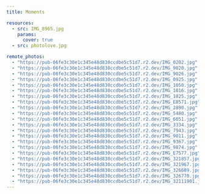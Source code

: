```yaml
---
title: Moments

resources:
  - src: IMG_8965.jpg
    params:
      cover: true
  - src: photolove.jpg

remote_photos:
  - "https://pub-06fe3c30e1c345e48d830ccdbe5c51d7.r2.dev/IMG_0202.jpg"
  - "https://pub-06fe3c30e1c345e48d830ccdbe5c51d7.r2.dev/IMG_9020.jpg"
  - "https://pub-06fe3c30e1c345e48d830ccdbe5c51d7.r2.dev/IMG_9026.jpg"
  - "https://pub-06fe3c30e1c345e48d830ccdbe5c51d7.r2.dev/IMG_0925.jpg"
  - "https://pub-06fe3c30e1c345e48d830ccdbe5c51d7.r2.dev/IMG_1050.jpg"
  - "https://pub-06fe3c30e1c345e48d830ccdbe5c51d7.r2.dev/IMG_1016.jpg"
  - "https://pub-06fe3c30e1c345e48d830ccdbe5c51d7.r2.dev/IMG_1025.jpg"
  - "https://pub-06fe3c30e1c345e48d830ccdbe5c51d7.r2.dev/IMG_E8571.jpg"
  - "https://pub-06fe3c30e1c345e48d830ccdbe5c51d7.r2.dev/IMG_2890.jpg"
  - "https://pub-06fe3c30e1c345e48d830ccdbe5c51d7.r2.dev/IMG_5480.jpg"
  - "https://pub-06fe3c30e1c345e48d830ccdbe5c51d7.r2.dev/IMG_6051.jpg"
  - "https://pub-06fe3c30e1c345e48d830ccdbe5c51d7.r2.dev/IMG_3334.jpg"
  - "https://pub-06fe3c30e1c345e48d830ccdbe5c51d7.r2.dev/IMG_7943.jpg"
  - "https://pub-06fe3c30e1c345e48d830ccdbe5c51d7.r2.dev/IMG_9011.jpg"
  - "https://pub-06fe3c30e1c345e48d830ccdbe5c51d7.r2.dev/IMG_9367.jpg"
  - "https://pub-06fe3c30e1c345e48d830ccdbe5c51d7.r2.dev/IMG_9874.jpg"
  - "https://pub-06fe3c30e1c345e48d830ccdbe5c51d7.r2.dev/IMG_E7577.jpg"
  - "https://pub-06fe3c30e1c345e48d830ccdbe5c51d7.r2.dev/IMG_321857.jpg"
  - "https://pub-06fe3c30e1c345e48d830ccdbe5c51d7.r2.dev/IMG_321967.jpg"
  - "https://pub-06fe3c30e1c345e48d830ccdbe5c51d7.r2.dev/IMG_326689.jpg"
  - "https://pub-06fe3c30e1c345e48d830ccdbe5c51d7.r2.dev/IMG_326770.jpg"
  - "https://pub-06fe3c30e1c345e48d830ccdbe5c51d7.r2.dev/IMG_32111901.jpg"
---
```

